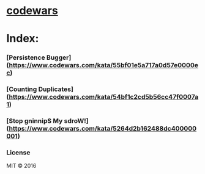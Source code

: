 # [codewars](https://github.com/neeleshroy/codewars)

# Index:

### [Persistence Bugger] (https://www.codewars.com/kata/55bf01e5a717a0d57e0000ec)
### [Counting Duplicates] (https://www.codewars.com/kata/54bf1c2cd5b56cc47f0007a1)
### [Stop gninnipS My sdroW!] (https://www.codewars.com/kata/5264d2b162488dc400000001)

### License

MIT © 2016 
